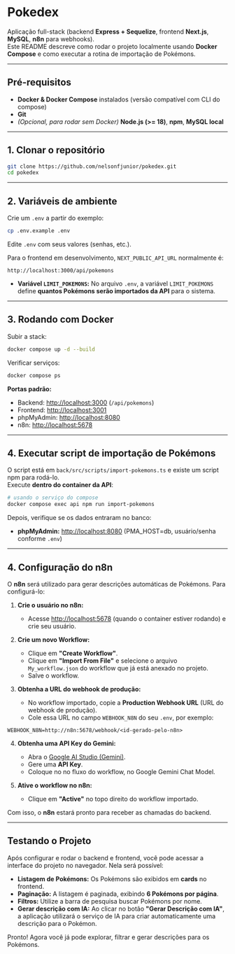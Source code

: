 # Pokedex

Aplicação full-stack (backend **Express + Sequelize**, frontend **Next.js**, **MySQL**, **n8n** para webhooks).  
Este README descreve como rodar o projeto localmente usando **Docker Compose** e como executar a rotina de importação de Pokémons.

---

## Pré-requisitos

- **Docker & Docker Compose** instalados (versão compatível com CLI do compose)
- **Git**
- *(Opcional, para rodar sem Docker)* **Node.js (>= 18)**, **npm**, **MySQL local**

---

## 1. Clonar o repositório

```bash
git clone https://github.com/nelsonfjunior/pokedex.git
cd pokedex
```

---

## 2. Variáveis de ambiente

Crie um `.env` a partir do exemplo:

```bash
cp .env.example .env
```

Edite `.env` com seus valores (senhas, etc.).

Para o frontend em desenvolvimento, `NEXT_PUBLIC_API_URL` normalmente é:

```
http://localhost:3000/api/pokemons
```

- **Variável `LIMIT_POKEMONS`:** No arquivo `.env`, a variável `LIMIT_POKEMONS` define **quantos Pokémons serão importados da API** para o sistema.

---

## 3. Rodando com Docker

Subir a stack:

```bash
docker compose up -d --build
```

Verificar serviços:

```bash
docker compose ps
```

**Portas padrão:**

- Backend: [http://localhost:3000](http://localhost:3000) (`/api/pokemons`)
- Frontend: [http://localhost:3001](http://localhost:3001)
- phpMyAdmin: [http://localhost:8080](http://localhost:8080)
- n8n: [http://localhost:5678](http://localhost:5678)
  
---

## 4. Executar script de importação de Pokémons

O script está em `back/src/scripts/import-pokemons.ts` e existe um script npm para rodá-lo.  
Execute **dentro do container da API**:

```bash
# usando o serviço do compose
docker compose exec api npm run import-pokemons
```

Depois, verifique se os dados entraram no banco:

- **phpMyAdmin:** [http://localhost:8080](http://localhost:8080) (PMA_HOST=db, usuário/senha conforme `.env`)

---

## 4. Configuração do n8n

O **n8n** será utilizado para gerar descrições automáticas de Pokémons. Para configurá-lo:

1. **Crie o usuário no n8n:**
   - Acesse [http://localhost:5678](http://localhost:5678) (quando o container estiver rodando) e crie seu usuário.

2. **Crie um novo Workflow:**
   - Clique em **"Create Workflow"**.
   - Clique em **"Import From File"** e selecione o arquivo `My_workflow.json` do workflow que já está anexado no projeto.
   - Salve o workflow.

3. **Obtenha a URL do webhook de produção:**
   - No workflow importado, copie a **Production Webhook URL** (URL do webhook de produção).
   - Cole essa URL no campo `WEBHOOK_N8N` do seu `.env`, por exemplo:

```
WEBHOOK_N8N=http://n8n:5678/webhook/<id-gerado-pelo-n8n>
```

4. **Obtenha uma API Key do Gemini:**
   - Abra o [Google AI Studio (Gemini)](https://aistudio.google.com/apikey).
   - Gere uma **API Key**.
   - Coloque no no fluxo do workflow, no Google Gemini Chat Model.

5. **Ative o workflow no n8n:**
   - Clique em **"Active"** no topo direito do workflow importado.

Com isso, o **n8n** estará pronto para receber as chamadas do backend.

---

## Testando o Projeto

Após configurar e rodar o backend e frontend, você pode acessar a interface do projeto no navegador. Nela será possível:

- **Listagem de Pokémons:** Os Pokémons são exibidos em **cards** no frontend.
- **Paginação:** A listagem é paginada, exibindo **6 Pokémons por página**.
- **Filtros:** Utilize a barra de pesquisa buscar Pokémons por nome.
- **Gerar descrição com IA:** Ao clicar no botão **"Gerar Descrição com IA"**, a aplicação utilizará o serviço de IA para criar automaticamente uma descrição para o Pokémon.

Pronto! Agora você já pode explorar, filtrar e gerar descrições para os Pokémons.




